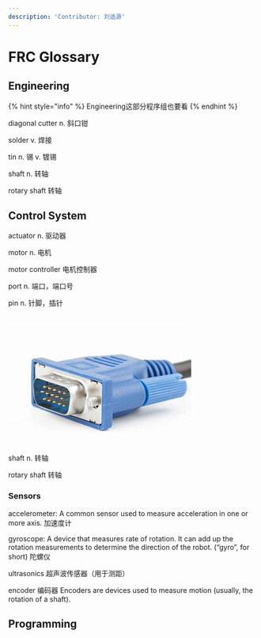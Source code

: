 ```yaml
---
description: 'Contributor: 刘适源'
---
```


# FRC Glossary

## Engineering

{% hint style="info" %}
Engineering这部分程序组也要看
{% endhint %}

diagonal cutter n. 斜口钳

solder v. 焊接

tin n. 锡 v. 镀锡

shaft n. 转轴

rotary shaft 转轴

## Control System

actuator n. 驱动器

motor n. 电机

motor controller 电机控制器

port n. 端口，端口号

pin n. 针脚，插针

![A VGA connector with 15 pins](.gitbook/assets/image.png)

shaft n. 转轴

rotary shaft 转轴

### Sensors

accelerometer: A common sensor used to measure acceleration in one or more axis. 加速度计

gyroscope: A device that measures rate of rotation. It can add up the rotation measurements to determine the direction of the robot. \(“gyro”, for short\) 陀螺仪

ultrasonics 超声波传感器（用于测距）

encoder 编码器 Encoders are devices used to measure motion \(usually, the rotation of a shaft\).



## Programming

